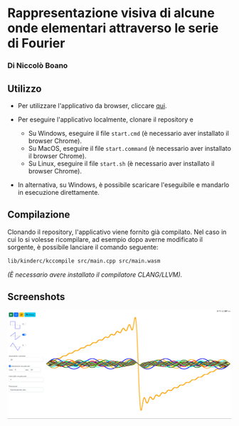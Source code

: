 # Rappresentazione visiva di alcune onde elementari attraverso le serie di Fourier
### Di Niccolò Boano

## Utilizzo

- Per utilizzare l'applicativo da browser, cliccare [qui](https://nboano.github.io/Visualizzazione_Serie_Fourier).

- Per eseguire l'applicativo localmente, clonare il repository e
    - Su Windows, eseguire il file ```start.cmd``` (è necessario aver installato il browser Chrome).
    - Su MacOS, eseguire il file ```start.command``` (è necessario aver installato il browser Chrome).
    - Su Linux, eseguire il file ```start.sh``` (è necessario aver installato il browser Chrome).
- In alternativa, su Windows, è possibile scaricare l'eseguibile e mandarlo in esecuzione direttamente. 

## Compilazione

Clonando il repository, l'applicativo viene fornito già compilato. Nel caso in cui lo si volesse ricompilare, ad esempio dopo averne modificato il sorgente, è possibile lanciare il comando seguente:

```bash
lib/kinderc/kccompile src/main.cpp src/main.wasm
```

*(&Egrave; necessario avere installato il compilatore CLANG/LLVM).*

## Screenshots

![Finestra aperta](img/screenshots/finestra.png)